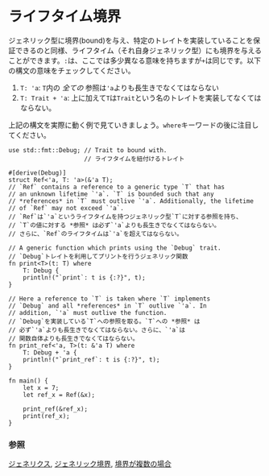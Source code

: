 <!--
# Bounds
-->
# ライフタイム境界

<!--
Just like generic types can be bounded, lifetimes (themselves generic)
use bounds as well. The `:` character has a slightly different meaning here, 
but `+` is the same. Note how the following read:
-->
ジェネリック型に境界(bound)を与え、特定のトレイトを実装していることを保証できるのと同様、ライフタイム（それ自身ジェネリック型）にも境界を与えることができます。`:`は、ここでは多少異なる意味を持ちますが`+`は同じです。以下の構文の意味をチェックしてください。

<!--
1. `T: 'a`: *All* references in `T` must outlive lifetime `'a`.
2. `T: Trait + 'a`: Type `T` must implement trait `Trait` and *all* references
in `T` must outlive `'a`.
-->
1. `T: 'a`: `T`内の *全ての* 参照は`'a`よりも長生きでなくてはならない
2. `T: Trait + 'a`: 上に加えて`T`は`Trait`という名のトレイトを実装してなくてはならない。

<!--
The example below shows the above syntax in action used after keyword `where`:
-->
上記の構文を実際に動く例で見ていきましょう。`where`キーワードの後に注目してください。

```rust,editable
use std::fmt::Debug; // Trait to bound with.
                     // ライフタイムを紐付けるトレイト

#[derive(Debug)]
struct Ref<'a, T: 'a>(&'a T);
// `Ref` contains a reference to a generic type `T` that has
// an unknown lifetime `'a`. `T` is bounded such that any
// *references* in `T` must outlive `'a`. Additionally, the lifetime
// of `Ref` may not exceed `'a`.
// `Ref`は`'a`というライフタイムを持つジェネリック型`T`に対する参照を持ち、
// `T`の値に対する *参照* は必ず`'a`よりも長生きでなくてはならない。
// さらに、`Ref`のライフタイムは`'a`を超えてはならない。

// A generic function which prints using the `Debug` trait.
// `Debug`トレイトを利用してプリントを行うジェネリック関数
fn print<T>(t: T) where
    T: Debug {
    println!("`print`: t is {:?}", t);
}

// Here a reference to `T` is taken where `T` implements
// `Debug` and all *references* in `T` outlive `'a`. In
// addition, `'a` must outlive the function.
// `Debug`を実装している`T`への参照を取る。`T`への *参照* は
// 必ず`'a`よりも長生きでなくてはならない。さらに、`'a`は
// 関数自体よりも長生きでなくてはならない。
fn print_ref<'a, T>(t: &'a T) where
    T: Debug + 'a {
    println!("`print_ref`: t is {:?}", t);
}

fn main() {
    let x = 7;
    let ref_x = Ref(&x);

    print_ref(&ref_x);
    print(ref_x);
}
```

<!--
### See also:
-->
### 参照

<!--
[generics][generics], [bounds in generics][bounds], and 
[multiple bounds in generics][multibounds]
-->
[ジェネリクス][generics], [ジェネリック境界][bounds],
[境界が複数の場合][multibounds]

[generics]: ../../generics.md
[bounds]: ../../generics/bounds.md
[multibounds]: ../../generics/multi_bounds.md
